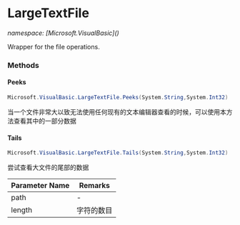 ﻿# LargeTextFile
_namespace: [Microsoft.VisualBasic](<a href="#" onClick="load('/docs/Microsoft.VisualBasic/index.md')"></a>)_

Wrapper for the file operations.



### Methods

#### Peeks
```csharp
Microsoft.VisualBasic.LargeTextFile.Peeks(System.String,System.Int32)
```
当一个文件非常大以致无法使用任何现有的文本编辑器查看的时候，可以使用本方法查看其中的一部分数据

#### Tails
```csharp
Microsoft.VisualBasic.LargeTextFile.Tails(System.String,System.Int32)
```
尝试查看大文件的尾部的数据

|Parameter Name|Remarks|
|--------------|-------|
|path|-|
|length|字符的数目|



